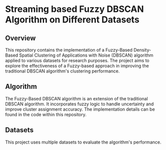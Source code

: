 # Streaming based Fuzzy DBSCAN Algorithm on Different Datasets

## Overview

This repository contains the implementation of a Fuzzy-Based Density-Based Spatial Clustering of Applications with Noise (DBSCAN) algorithm applied to various datasets for research purposes. The project aims to explore the effectiveness of a Fuzzy-based approach in improving the traditional DBSCAN algorithm's clustering performance.

## Algorithm

The Fuzzy-Based DBSCAN algorithm is an extension of the traditional DBSCAN algorithm. It incorporates fuzzy logic to handle uncertainty and improve cluster assignment accuracy. The implementation details can be found in the code within this repository.

## Datasets

This project uses multiple datasets to evaluate the algorithm's performance.
